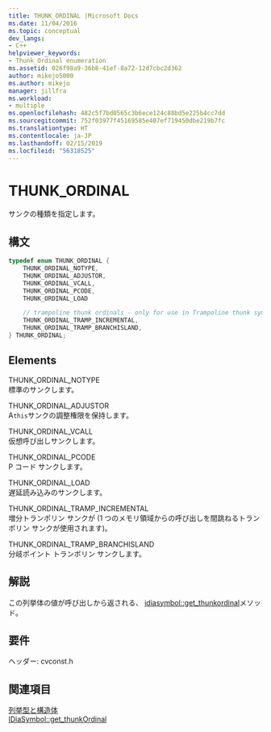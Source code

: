```yaml
---
title: THUNK_ORDINAL |Microsoft Docs
ms.date: 11/04/2016
ms.topic: conceptual
dev_langs:
- C++
helpviewer_keywords:
- Thunk_Ordinal enumeration
ms.assetid: 026f98a9-36b8-41ef-8a72-12d7cbc2d362
author: mikejo5000
ms.author: mikejo
manager: jillfra
ms.workload:
- multiple
ms.openlocfilehash: 482c5f7bd0565c3b6ece124c88bd5e225b4cc7dd
ms.sourcegitcommit: 752f03977f45169585e407ef719450dbe219b7fc
ms.translationtype: HT
ms.contentlocale: ja-JP
ms.lasthandoff: 02/15/2019
ms.locfileid: "56318525"
---
```

# <a name="thunkordinal"></a>THUNK_ORDINAL
サンクの種類を指定します。

## <a name="syntax"></a>構文

```C++
typedef enum THUNK_ORDINAL {
    THUNK_ORDINAL_NOTYPE,
    THUNK_ORDINAL_ADJUSTOR,
    THUNK_ORDINAL_VCALL,
    THUNK_ORDINAL_PCODE,
    THUNK_ORDINAL_LOAD

    // trampoline thunk ordinals - only for use in Trampoline thunk symbols
    THUNK_ORDINAL_TRAMP_INCREMENTAL,
    THUNK_ORDINAL_TRAMP_BRANCHISLAND,
} THUNK_ORDINAL;
```

## <a name="elements"></a>Elements
THUNK_ORDINAL_NOTYPE  
標準のサンクします。

THUNK_ORDINAL_ADJUSTOR  
A`this`サンクの調整権限を保持します。

THUNK_ORDINAL_VCALL  
仮想呼び出しサンクします。

THUNK_ORDINAL_PCODE  
P コード サンクします。

THUNK_ORDINAL_LOAD  
遅延読み込みのサンクします。

THUNK_ORDINAL_TRAMP_INCREMENTAL  
増分トランポリン サンクが (1 つのメモリ領域からの呼び出しを間跳ねるトランポリン サンクが使用されます)。

THUNK_ORDINAL_TRAMP_BRANCHISLAND  
分岐ポイント トランポリン サンクします。

## <a name="remarks"></a>解説
この列挙体の値が呼び出しから返される、 [idiasymbol::get_thunkordinal](../../debugger/debug-interface-access/idiasymbol-get-thunkordinal.md)メソッド。

## <a name="requirements"></a>要件
ヘッダー: cvconst.h

## <a name="see-also"></a>関連項目
[列挙型と構造体](../../debugger/debug-interface-access/enumerations-and-structures.md)  
[IDiaSymbol::get_thunkOrdinal](../../debugger/debug-interface-access/idiasymbol-get-thunkordinal.md)
